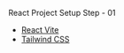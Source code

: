 React Project Setup 
Step - 01

- [React Vite](https://vite.dev/guide/) 
- [Tailwind CSS](https://tailwindcss.com/docs/guides/vite)
